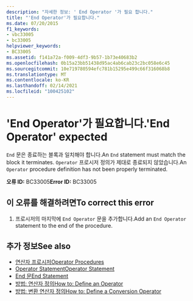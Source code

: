 ```yaml
---
description: "자세한 정보: ' End Operator '가 필요 합니다."
title: "'End Operator'가 필요합니다."
ms.date: 07/20/2015
f1_keywords:
- vbc33005
- bc33005
helpviewer_keywords:
- BC33005
ms.assetid: f141a72a-f009-4df3-9b57-1b73e40683b2
ms.openlocfilehash: 0b15a23bb51438d95ac4ab6cab23c2bc058e6c45
ms.sourcegitcommit: 10e719780594efc781b15295e499c66f316068b8
ms.translationtype: MT
ms.contentlocale: ko-KR
ms.lasthandoff: 02/14/2021
ms.locfileid: "100425102"
---
```

# <a name="end-operator-expected"></a><span data-ttu-id="aae1b-103">'End Operator'가 필요합니다.</span><span class="sxs-lookup"><span data-stu-id="aae1b-103">'End Operator' expected</span></span>

<span data-ttu-id="aae1b-104">`End` 문은 종료하는 블록과 일치해야 합니다.</span><span class="sxs-lookup"><span data-stu-id="aae1b-104">An `End` statement must match the block it terminates.</span></span> <span data-ttu-id="aae1b-105">`Operator` 프로시저 정의가 제대로 종료되지 않았습니다.</span><span class="sxs-lookup"><span data-stu-id="aae1b-105">An `Operator` procedure definition has not been properly terminated.</span></span>  
  
 <span data-ttu-id="aae1b-106">**오류 ID:** BC33005</span><span class="sxs-lookup"><span data-stu-id="aae1b-106">**Error ID:** BC33005</span></span>  
  
## <a name="to-correct-this-error"></a><span data-ttu-id="aae1b-107">이 오류를 해결하려면</span><span class="sxs-lookup"><span data-stu-id="aae1b-107">To correct this error</span></span>  
  
1. <span data-ttu-id="aae1b-108">프로시저의 마지막에 `End Operator` 문을 추가합니다.</span><span class="sxs-lookup"><span data-stu-id="aae1b-108">Add an `End Operator` statement to the end of the procedure.</span></span>  
  
## <a name="see-also"></a><span data-ttu-id="aae1b-109">추가 정보</span><span class="sxs-lookup"><span data-stu-id="aae1b-109">See also</span></span>

- [<span data-ttu-id="aae1b-110">연산자 프로시저</span><span class="sxs-lookup"><span data-stu-id="aae1b-110">Operator Procedures</span></span>](../programming-guide/language-features/procedures/operator-procedures.md)
- [<span data-ttu-id="aae1b-111">Operator Statement</span><span class="sxs-lookup"><span data-stu-id="aae1b-111">Operator Statement</span></span>](../language-reference/statements/operator-statement.md)
- [<span data-ttu-id="aae1b-112">End 문</span><span class="sxs-lookup"><span data-stu-id="aae1b-112">End Statement</span></span>](../language-reference/statements/end-statement.md)
- [<span data-ttu-id="aae1b-113">방법: 연산자 정의</span><span class="sxs-lookup"><span data-stu-id="aae1b-113">How to: Define an Operator</span></span>](../programming-guide/language-features/procedures/how-to-define-an-operator.md)
- [<span data-ttu-id="aae1b-114">방법: 변환 연산자 정의</span><span class="sxs-lookup"><span data-stu-id="aae1b-114">How to: Define a Conversion Operator</span></span>](../programming-guide/language-features/procedures/how-to-define-a-conversion-operator.md)
